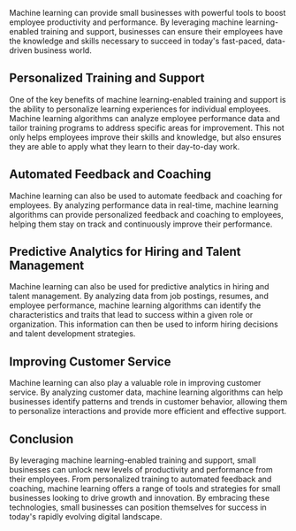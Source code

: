 
Machine learning can provide small businesses with powerful tools to boost employee productivity and performance. By leveraging machine learning-enabled training and support, businesses can ensure their employees have the knowledge and skills necessary to succeed in today's fast-paced, data-driven business world.

Personalized Training and Support
---------------------------------

One of the key benefits of machine learning-enabled training and support is the ability to personalize learning experiences for individual employees. Machine learning algorithms can analyze employee performance data and tailor training programs to address specific areas for improvement. This not only helps employees improve their skills and knowledge, but also ensures they are able to apply what they learn to their day-to-day work.

Automated Feedback and Coaching
-------------------------------

Machine learning can also be used to automate feedback and coaching for employees. By analyzing performance data in real-time, machine learning algorithms can provide personalized feedback and coaching to employees, helping them stay on track and continuously improve their performance.

Predictive Analytics for Hiring and Talent Management
-----------------------------------------------------

Machine learning can also be used for predictive analytics in hiring and talent management. By analyzing data from job postings, resumes, and employee performance, machine learning algorithms can identify the characteristics and traits that lead to success within a given role or organization. This information can then be used to inform hiring decisions and talent development strategies.

Improving Customer Service
--------------------------

Machine learning can also play a valuable role in improving customer service. By analyzing customer data, machine learning algorithms can help businesses identify patterns and trends in customer behavior, allowing them to personalize interactions and provide more efficient and effective support.

Conclusion
----------

By leveraging machine learning-enabled training and support, small businesses can unlock new levels of productivity and performance from their employees. From personalized training to automated feedback and coaching, machine learning offers a range of tools and strategies for small businesses looking to drive growth and innovation. By embracing these technologies, small businesses can position themselves for success in today's rapidly evolving digital landscape.
